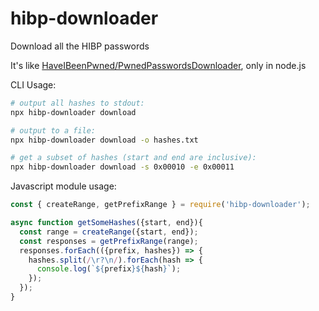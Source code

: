 # hibp-downloader
Download all the HIBP passwords

It's like [HaveIBeenPwned/PwnedPasswordsDownloader](https://github.com/HaveIBeenPwned/PwnedPasswordsDownloader), only in node.js

CLI Usage:

```bash
# output all hashes to stdout:
npx hibp-downloader download

# output to a file:
npx hibp-downloader download -o hashes.txt

# get a subset of hashes (start and end are inclusive):
npx hibp-downloader download -s 0x00010 -e 0x00011
```

Javascript module usage:
```js
const { createRange, getPrefixRange } = require('hibp-downloader');

async function getSomeHashes({start, end}){
  const range = createRange({start, end});
  const responses = getPrefixRange(range);
  responses.forEach(({prefix, hashes}) => {
    hashes.split(/\r?\n/).forEach(hash => {
      console.log(`${prefix}${hash}`);
    });
  });
}
```
